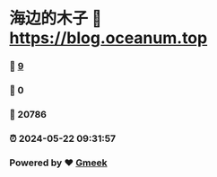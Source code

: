# 海边的木子 :link: https://blog.oceanum.top 
### :page_facing_up: [9](https://blog.oceanum.top/tag.html) 
### :speech_balloon: 0 
### :hibiscus: 20786 
### :alarm_clock: 2024-05-22 09:31:57 
### Powered by :heart: [Gmeek](https://github.com/Meekdai/Gmeek)
